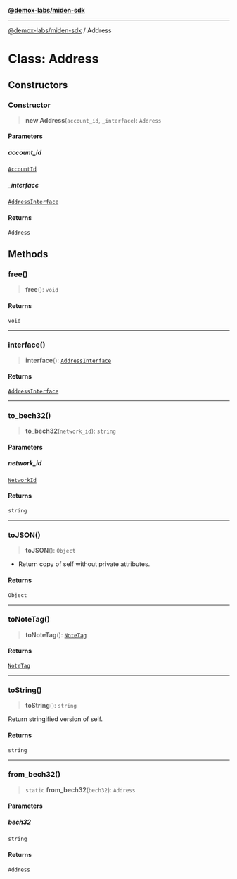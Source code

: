 [**@demox-labs/miden-sdk**](../README.md)

***

[@demox-labs/miden-sdk](../README.md) / Address

# Class: Address

## Constructors

### Constructor

> **new Address**(`account_id`, `_interface`): `Address`

#### Parameters

##### account\_id

[`AccountId`](AccountId.md)

##### \_interface

[`AddressInterface`](../type-aliases/AddressInterface.md)

#### Returns

`Address`

## Methods

### free()

> **free**(): `void`

#### Returns

`void`

***

### interface()

> **interface**(): [`AddressInterface`](../type-aliases/AddressInterface.md)

#### Returns

[`AddressInterface`](../type-aliases/AddressInterface.md)

***

### to\_bech32()

> **to\_bech32**(`network_id`): `string`

#### Parameters

##### network\_id

[`NetworkId`](../type-aliases/NetworkId.md)

#### Returns

`string`

***

### toJSON()

> **toJSON**(): `Object`

* Return copy of self without private attributes.

#### Returns

`Object`

***

### toNoteTag()

> **toNoteTag**(): [`NoteTag`](NoteTag.md)

#### Returns

[`NoteTag`](NoteTag.md)

***

### toString()

> **toString**(): `string`

Return stringified version of self.

#### Returns

`string`

***

### from\_bech32()

> `static` **from\_bech32**(`bech32`): `Address`

#### Parameters

##### bech32

`string`

#### Returns

`Address`
